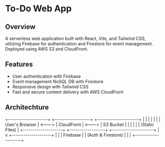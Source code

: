 # To-Do Web App

## Overview
A serverless web application built with React, Vite, and Tailwind CSS, utilizing Firebase for authentication and Firestore for event management. Deployed using AWS S3 and CloudFront.

## Features
- User authentication with Firebase
- Event management NoSQL DB with Firestore
- Responsive design with Tailwind CSS
- Fast and secure content delivery with AWS CloudFront

## Architechture 

+--------------------+       +------------------+       +---------------------+
|                    |       |                  |       |                     |
|  User's Browser    | <---> |   CloudFront     | <---> |       S3 Bucket     |
|                    |       |                  |       |   (Static Files)    |
+--------------------+       +------------------+       +---------------------+
                                  |
                                  v
                            +--------------------+
                            |                    |
                            |    Firebase        |
                            | (Auth & Firestore) |
                            |                    |
                            +--------------------+
